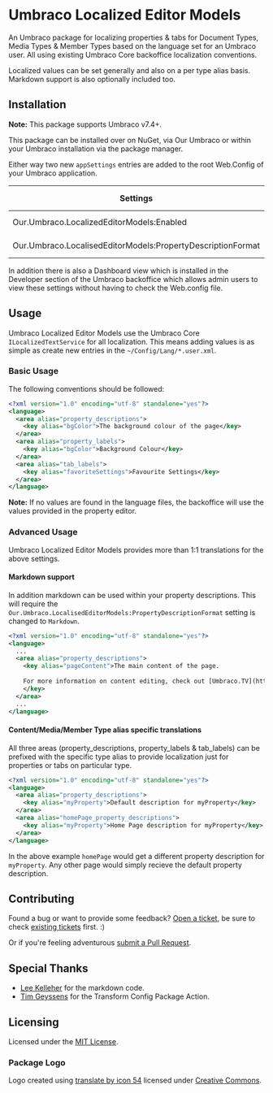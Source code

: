 # Umbraco Localized Editor Models

An Umbraco package for localizing properties & tabs for Document Types, Media Types & Member Types based on the language set for an Umbraco user. All using existing Umbraco Core backoffice localization conventions.

Localized values can be set generally and also on a per type alias basis. Markdown support is also optionally included too.

## Installation

**Note:** This package supports Umbraco v7.4+.

This package can be installed over on NuGet, via Our Umbraco or within your Umbraco installation via the package manager.

Either way two new `appSettings` entries are added to the root Web.Config of your Umbraco application.

| Settings                                                    | Values            | Default Value |
|-------------------------------------------------------------|-------------------|---------------|
| Our.Umbraco.LocalizedEditorModels:Enabled                   | True, False       | True          |
| Our.Umbraco.LocalisedEditorModels:PropertyDescriptionFormat | Default, Markdown | Default       |

In addition there is also a Dashboard view which is installed in the Developer section of the Umbraco backoffice which allows admin users to view these settings without having to check the Web.config file.

## Usage

Umbraco Localized Editor Models use the Umbraco Core `ILocalizedTextService` for all localization. This means adding values is as simple as create new entries in the `~/Config/Lang/*.user.xml`.

### Basic Usage

The following conventions should be followed:

``` xml
<?xml version="1.0" encoding="utf-8" standalone="yes"?>
<language>
  <area alias="property_descriptions">
    <key alias="bgColor">The background colour of the page</key>
  </area>
  <area alias="property_labels">
    <key alias="bgColor">Background Colour</key>
  </area>
  <area alias="tab_labels">
    <key alias="favoriteSettings">Favourite Settings</key>
  </area>
</language>
```

**Note:** If no values are found in the language files, the backoffice will use the values provided in the property editor.

### Advanced Usage

Umbraco Localized Editor Models provides more than 1:1 translations for the above settings. 

#### Markdown support
In addition markdown can be used within your property descriptions. This will require the `Our.Umbraco.LocalisedEditorModels:PropertyDescriptionFormat` setting is changed to `Markdown`.

``` xml
<?xml version="1.0" encoding="utf-8" standalone="yes"?>
<language>
  ...
  <area alias="property_descriptions">
    <key alias="pageContent">The main content of the page.
    
    For more information on content editing, check out [Umbraco.TV](https://umbraco.tv/)!
    </key>
  </area>
  ...
</language>
```

#### Content/Media/Member Type alias specific translations

All three areas (property\_descriptions, property\_labels & tab\_labels) can be prefixed with the specific type alias to provide localization just for properties or tabs on particular type.

``` xml
<?xml version="1.0" encoding="utf-8" standalone="yes"?>
<language>
  <area alias="property_descriptions">
    <key alias="myProperty">Default description for myProperty</key>
  </area>
  <area alias="homePage_property_descriptions">
    <key alias="myProperty">Home Page description for myProperty</key>
  </area>
</language>
```

In the above example `homePage` would get a different property description for `myProperty`. Any other page would simply recieve the default property description.

## Contributing

Found a bug or want to provide some feedback? [Open a ticket](../../issues/new), be sure to check [existing tickets](../../issues) first. :)

Or if you're feeling adventurous [submit a Pull Request](../../pulls).

## Special Thanks

 - [Lee Kelleher](https://github.com/leekelleher/) for the markdown code.
 - [Tim Geyssens](https://github.com/TimGeyssens/) for the Transform Config Package Action.

## Licensing

Licensed under the [MIT License](License).

### Package Logo

Logo created using [translate by icon 54](https://thenounproject.com/icon/532871/) licensed under [Creative Commons](https://creativecommons.org/licenses/by/3.0/).